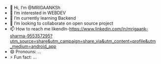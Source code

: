- 👋 Hi, I’m @MRIGAANKSh
- 👀 I’m interested in WEBDEV
- 🌱 I’m currently learning Backend
- 💞️ I’m looking to collaborate on open source project 
- 📫 How to reach me likendln-https://www.linkedin.com/in/mrigaank-sharma-955357295?utm_source=share&utm_campaign=share_via&utm_content=profile&utm_medium=android_app
- 😄 Pronouns: ...
- ⚡ Fun fact: ...

<!---
MRIGAANKSh/MRIGAANKSh is a ✨ special ✨ repository because its `README.md` (this file) appears on your GitHub profile.
You can click the Preview link to take a look at your changes.
--->
